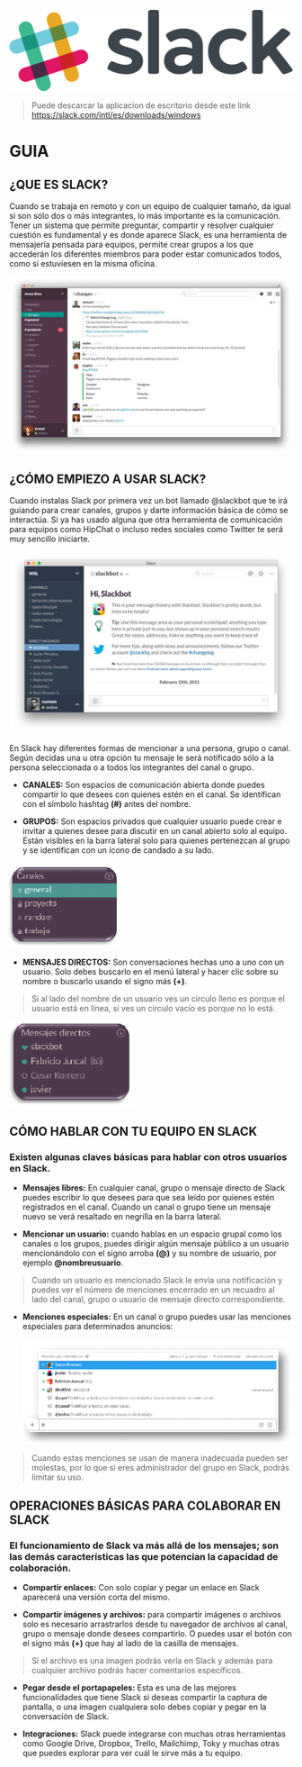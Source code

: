![imagen inicial](/imagenes/slack.png)
>Puede descarcar la aplicacion de escritorio desde este link https://slack.com/intl/es/downloads/windows

# GUIA
## ¿QUE ES SLACK?
Cuando se trabaja en remoto y con un equipo de cualquier tamaño, da igual si son sólo dos o más integrantes, lo más importante es la comunicación. Tener un sistema que permite preguntar, compartir y resolver cualquier cuestión es fundamental y es donde aparece Slack, es una herramienta de mensajería pensada para equipos, permite crear grupos a los que accederán los diferentes miembros para poder estar comunicados todos, como si estuviesen en la misma oficina.

![MenuSlack](/imagenes/MenuSlack.png)

## ¿CÓMO EMPIEZO A USAR SLACK?
Cuando instalas Slack por primera vez un bot llamado @slackbot que te irá guiando para crear canales, grupos y darte información básica de cómo se interactúa. Si ya has usado alguna que otra herramienta de comunicación para equipos como HipChat o incluso redes sociales como Twitter te será muy sencillo iniciarte.

![BotSlack](/imagenes/slackbot.jpg)

En Slack hay diferentes formas de mencionar a una persona, grupo o canal. Según decidas una u otra opción tu mensaje le será notificado sólo a la persona seleccionada o a todos los integrantes del canal o grupo.



* __CANALES:__ Son espacios de comunicación abierta donde puedes compartir lo que desees con quienes estén en el canal. Se identifican con el símbolo hashtag **(#)** antes del nombre.

* __GRUPOS:__ Son espacios privados que cualquier usuario puede crear e invitar a quienes desee para discutir en un canal abierto solo al equipo. Están visibles en la barra lateral solo para quienes pertenezcan al grupo y se identifican con un ícono de candado a su lado.

![SlackCanales](/imagenes/Canales1.png)

* __MENSAJES DIRECTOS:__ Son conversaciones hechas uno a uno con un usuario. Solo debes buscarlo en el menú lateral y hacer clic sobre su nombre o buscarlo usando el signo más **(+)**.

>Si al lado del nombre de un usuario ves un circulo lleno es porque el usuario está en línea, si ves un círculo vacío es porque no lo está.

![MsjSlack](/imagenes/MensajesDirectos.png)

## CÓMO HABLAR CON TU EQUIPO EN SLACK

### Existen algunas claves básicas para hablar con otros usuarios en Slack.

* __Mensajes libres:__ En cualquier canal, grupo o mensaje directo de Slack puedes escribir lo que desees para que sea leído por quienes estén registrados en el canal. Cuando un canal o grupo tiene un mensaje nuevo se verá resaltado en negrilla en la barra lateral.

* __Mencionar un usuario:__ cuando hablas en un espacio grupal como los canales o los grupos, puedes dirigir algún mensaje público a un usuario mencionándolo con el signo arroba **(@)** y su nombre de usuario, por ejemplo **@nombreusuario**.
>Cuando un usuario es mencionado Slack le envía una notificación y puedes ver el número de menciones encerrado en un recuadro al lado del canal, grupo o usuario de mensaje directo correspondiente.

* __Menciones especiales:__ En un canal o grupo puedes usar las menciones especiales para determinados anuncios: <br /><br />
![MensionesEspeciales](/imagenes/MensionesEspeciales.png)
 
 >Cuando estas menciones se usan de manera inadecuada pueden ser molestas, por lo que si eres administrador del grupo en Slack, podrás limitar su uso.

## OPERACIONES BÁSICAS PARA COLABORAR EN SLACK

### El funcionamiento de Slack va más allá de los mensajes; son las demás características las que potencian la capacidad de colaboración.

* __Compartir enlaces:__ Con solo copiar y pegar un enlace en Slack aparecerá una versión corta del mismo.

* __Compartir imágenes y archivos:__ para compartir imágenes o archivos solo es necesario arrastrarlos desde tu navegador de archivos al canal, grupo o mensaje donde desees compartirlo. O puedes usar el botón con el signo más **(+)** que hay al lado de la casilla de mensajes.
 >Si el archivo es una imagen podrás verla en Slack y además para cualquier archivo podrás hacer comentarios específicos.
 
* __Pegar desde el portapapeles:__ Esta es una de las mejores funcionalidades que tiene Slack si deseas compartir la captura de pantalla, o una imagen cualquiera solo debes copiar y pegar en la conversación de Slack.

* __Integraciones:__ Slack puede integrarse con muchas otras herramientas como Google Drive, Dropbox, Trello, Mailchimp, Toky y muchas otras que puedes explorar para ver cuál le sirve más a tu equipo.


